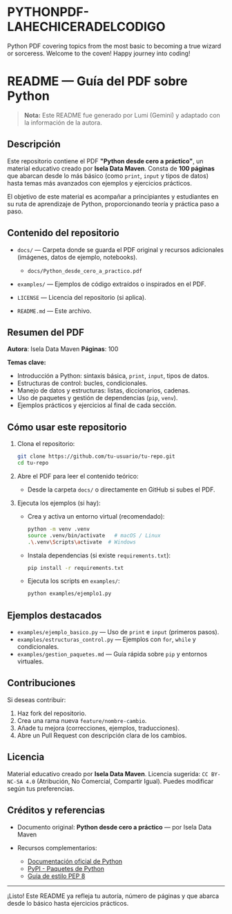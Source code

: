 # PYTHONPDF-LAHECHICERADELCODIGO
Python PDF covering topics from the most basic to becoming a true wizard or sorceress. Welcome to the coven! Happy journey into coding!
# README — Guía del PDF sobre Python

> **Nota:** Este README fue generado por Lumi (Gemini) y adaptado con la información de la autora.

## Descripción

Este repositorio contiene el PDF **"Python desde cero a práctico"**, un material educativo creado por **Isela Data Maven**. Consta de **100 páginas** que abarcan desde lo más básico (como `print`, `input` y tipos de datos) hasta temas más avanzados con ejemplos y ejercicios prácticos.

El objetivo de este material es acompañar a principiantes y estudiantes en su ruta de aprendizaje de Python, proporcionando teoría y práctica paso a paso.

## Contenido del repositorio

* `docs/` — Carpeta donde se guarda el PDF original y recursos adicionales (imágenes, datos de ejemplo, notebooks).

  * `docs/Python_desde_cero_a_practico.pdf`
* `examples/` — Ejemplos de código extraídos o inspirados en el PDF.
* `LICENSE` — Licencia del repositorio (si aplica).
* `README.md` — Este archivo.

## Resumen del PDF

**Autora**: Isela Data Maven
**Páginas**: 100

**Temas clave:**

* Introducción a Python: sintaxis básica, `print`, `input`, tipos de datos.
* Estructuras de control: bucles, condicionales.
* Manejo de datos y estructuras: listas, diccionarios, cadenas.
* Uso de paquetes y gestión de dependencias (`pip`, `venv`).
* Ejemplos prácticos y ejercicios al final de cada sección.

## Cómo usar este repositorio

1. Clona el repositorio:

   ```bash
   git clone https://github.com/tu-usuario/tu-repo.git
   cd tu-repo
   ```

2. Abre el PDF para leer el contenido teórico:

   * Desde la carpeta `docs/` o directamente en GitHub si subes el PDF.

3. Ejecuta los ejemplos (si hay):

   * Crea y activa un entorno virtual (recomendado):

     ```bash
     python -m venv .venv
     source .venv/bin/activate   # macOS / Linux
     .\.venv\Scripts\activate  # Windows
     ```
   * Instala dependencias (si existe `requirements.txt`):

     ```bash
     pip install -r requirements.txt
     ```
   * Ejecuta los scripts en `examples/`:

     ```bash
     python examples/ejemplo1.py
     ```

## Ejemplos destacados

* `examples/ejemplo_basico.py` — Uso de `print` e `input` (primeros pasos).
* `examples/estructuras_control.py` — Ejemplos con `for`, `while` y condicionales.
* `examples/gestion_paquetes.md` — Guía rápida sobre `pip` y entornos virtuales.

## Contribuciones

Si deseas contribuir:

1. Haz fork del repositorio.
2. Crea una rama nueva `feature/nombre-cambio`.
3. Añade tu mejora (correcciones, ejemplos, traducciones).
4. Abre un Pull Request con descripción clara de los cambios.

## Licencia

Material educativo creado por **Isela Data Maven**.
Licencia sugerida: `CC BY-NC-SA 4.0` (Atribución, No Comercial, Compartir Igual).
Puedes modificar según tus preferencias.

## Créditos y referencias

* Documento original: **Python desde cero a práctico** — por Isela Data Maven
* Recursos complementarios:

  * [Documentación oficial de Python](https://docs.python.org/3/)
  * [PyPI - Paquetes de Python](https://pypi.org/)
  * [Guía de estilo PEP 8](https://peps.python.org/pep-0008/)

---

¡Listo! Este README ya refleja tu autoría, número de páginas y que abarca desde lo básico hasta ejercicios prácticos.
